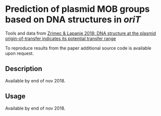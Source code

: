 # Prediction of plasmid MOB groups based on DNA structures in *oriT*

Tools and data from [Zrimec & Lapanje 2018: DNA structure at the plasmid origin-of-transfer indicates its potential transfer range](https://www.nature.com/articles/s41598-018-20157-y)

To reproduce results from the paper additional source code is available upon request.

## Description
Available by end of nov 2018.

## Usage
Available by end of nov 2018.
